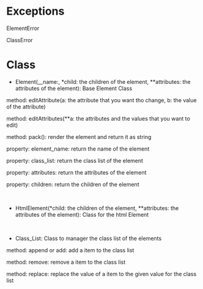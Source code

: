 # Exceptions

ElementError

ClassError

# Class

* Element(__name:, *child: the children of the element, **attributes: the attributes of the element): Base Element Class

method: editAttribute(a: the attribute that you want tho change, b: the value of the attribute)

method: editAttributes(**a: the attributes and the values that you want to edit)

method: pack(): render the element and return it as string

property: element_name: return the name of the element

property: class_list: return the class list of the element

property: attributes: return the attributes of the element

property: children: return the children of the element

<br>

* HtmlElement(*child: the children of the element, **attributes: the attributes of the element): Class for the html Element

<br>

* Class_List: Class to manager the class list of the elements

method: append or add: add a item to the class list

method: remove: remove a item to the class list

method: replace: replace the value of a item to the given value for the class list